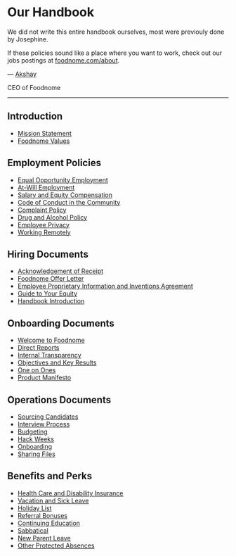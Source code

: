 # Our Handbook

We did not write this entire handbook ourselves, most were previouly done by Josephine.

If these policies sound like a place where you want to work, check out our jobs postings at [foodnome.com/about](https://foodnome.com/about).

— [Akshay](https://twitter.com/_charleyw)

CEO of Foodnome

---

## Introduction

- [Mission Statement](https://github.com/foodnome/handbook/blob/master/Mission%20Statement.md)
- [Foodnome Values](https://github.com/foodnome/handbook/blob/master/Foodnome%20Values.md)

## Employment Policies

- [Equal Opportunity Employment](https://github.com/foodnome/handbook/blob/master/Employment%20Policies/Equal%20Opportunity%20Employment.md)
- [At-Will Employment](https://github.com/foodnome/handbook/blob/master/Employment%20Policies/At-Will%20Employment.md)
- [Salary and Equity Compensation](https://github.com/foodnome/handbook/blob/master/Employment%20Policies/Salary%20and%20Equity%20Compensation.md)
- [Code of Conduct in the Community](https://github.com/foodnome/handbook/blob/master/Employment%20Policies/Code%20of%20Conduct%20in%20the%20Community.md)
- [Complaint Policy](https://github.com/foodnome/handbook/blob/master/Employment%20Policies/Complaint%20Policy.md)
- [Drug and Alcohol Policy](https://github.com/foodnome/handbook/blob/master/Employment%20Policies/Drug%20and%20Alcohol%20Policy.md)
- [Employee Privacy](https://github.com/foodnome/handbook/blob/master/Employment%20Policies/Employee%20Privacy.md)
- [Working Remotely](https://github.com/foodnome/handbook/blob/master/Employment%20Policies/Working%20Remotely.md)

## Hiring Documents

- [Acknowledgement of Receipt](https://github.com/foodnome/handbook/blob/master/Hiring%20Documents/Acknowledgment%20of%20Receipt.md)
- [Foodnome Offer Letter](https://github.com/foodnome/handbook/blob/master/Hiring%20Documents/Foodnome%20Offer%20Letter.md)
- [Employee Proprietary Information and Inventions Agreement](https://github.com/foodnome/handbook/blob/master/Hiring%20Documents/Employee%20Proprietary%20Information%20and%20Inventions%20Assignment%20Agreement.md)
- [Guide to Your Equity](https://github.com/foodnome/handbook/blob/master/Hiring%20Documents/Guide%20to%20Your%20Equity.md)
- [Handbook Introduction](https://github.com/foodnome/handbook/blob/master/Hiring%20Documents/Handbook%20Introduction.md)

## Onboarding Documents

- [Welcome to Foodnome](https://github.com/foodnome/handbook/blob/master/Onboarding%20Documents/Welcome%20to%20Foodnome.md)
- [Direct Reports](https://github.com/foodnome/handbook/blob/master/Onboarding%20Documents/Direct%20Reports.md)
- [Internal Transparency](https://github.com/foodnome/handbook/blob/master/Onboarding%20Documents/Internal%20Transparency.md)
- [Objectives and Key Results](https://github.com/foodnome/handbook/blob/master/Onboarding%20Documents/Objectives%20and%20Key%20Results.md)
- [One on Ones](https://github.com/foodnome/handbook/blob/master/Onboarding%20Documents/One%20on%20Ones.md)
- [Product Manifesto](https://github.com/foodnome/handbook/blob/master/Onboarding%20Documents/Product%20Manifesto.md)

## Operations Documents

- [Sourcing Candidates](https://github.com/foodnome/handbook/blob/master/Operations%20Documents/Sourcing%20Candidates.md)
- [Interview Process](https://github.com/foodnome/handbook/blob/master/Operations%20Documents/Interview%20Process.md)
- [Budgeting](https://github.com/foodnome/handbook/blob/master/Operations%20Documents/Budgeting.md)
- [Hack Weeks](https://github.com/foodnome/handbook/blob/master/Operations%20Documents/Hack%20Weeks.md)
- [Onboarding](https://github.com/foodnome/handbook/blob/master/Operations%20Documents/Onboarding.md)
- [Sharing Files](https://github.com/foodnome/handbook/blob/master/Operations%20Documents/Sharing%20Files.md)

## Benefits and Perks

- [Health Care and Disability Insurance](https://github.com/foodnome/handbook/blob/master/Benefits%20and%20Perks/Healthcare%20and%20Disability%20Insurance.md)
- [Vacation and Sick Leave](https://github.com/foodnome/handbook/blob/master/Benefits%20and%20Perks/Vacation%20and%20Sick%20Leave.md)
- [Holiday List](https://github.com/foodnome/handbook/blob/master/Benefits%20and%20Perks/Holiday%20List.md)
- [Referral Bonuses](https://github.com/foodnome/handbook/blob/master/Benefits%20and%20Perks/Referral%20Bonuses.md)
- [Continuing Education](https://github.com/foodnome/handbook/blob/master/Benefits%20and%20Perks/Continuing%20Education.md)
- [Sabbatical](https://github.com/foodnome/handbook/blob/master/Benefits%20and%20Perks/Sabbatical.md)
- [New Parent Leave](https://github.com/foodnome/handbook/blob/master/Benefits%20and%20Perks/New%20Parent%20Leave.md)
- [Other Protected Absences](https://github.com/foodnome/handbook/blob/master/Benefits%20and%20Perks/Other%20Protected%20Absences.md)
